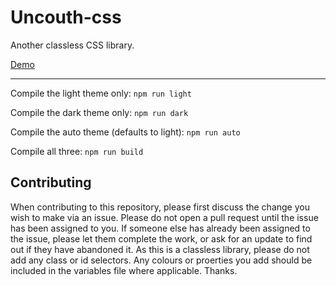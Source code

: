 # Uncouth-css

Another classless CSS library.

[Demo](https://david-webber.github.io/Uncouth-css/)

---

Compile the light theme only:
`npm run light`

Compile the dark theme only:
`npm run dark`

Compile the auto theme (defaults to light):
`npm run auto`

Compile all three:
`npm run build`

## Contributing

When contributing to this repository, please first discuss the change you wish to make via an issue. Please do not open a pull request until the issue has been assigned to you. If someone else has already been assigned to the issue, please let them complete the work, or ask for an update to find out if they have abandoned it. As this is a classless library, please do not add any class or id selectors. Any colours or proerties you add should be included in the variables file where applicable. Thanks.
